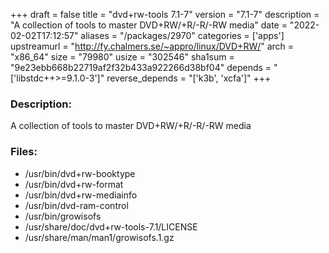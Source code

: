 +++
draft = false
title = "dvd+rw-tools 7.1-7"
version = "7.1-7"
description = "A collection of tools to master DVD+RW/+R/-R/-RW media"
date = "2022-02-02T17:12:57"
aliases = "/packages/2970"
categories = ['apps']
upstreamurl = "http://fy.chalmers.se/~appro/linux/DVD+RW/"
arch = "x86_64"
size = "79980"
usize = "302546"
sha1sum = "9e23ebb668b22719af2f32b433a922266d38bf04"
depends = "['libstdc++>=9.1.0-3']"
reverse_depends = "['k3b', 'xcfa']"
+++
### Description: 
A collection of tools to master DVD+RW/+R/-R/-RW media

### Files: 
* /usr/bin/dvd+rw-booktype
* /usr/bin/dvd+rw-format
* /usr/bin/dvd+rw-mediainfo
* /usr/bin/dvd-ram-control
* /usr/bin/growisofs
* /usr/share/doc/dvd+rw-tools-7.1/LICENSE
* /usr/share/man/man1/growisofs.1.gz
